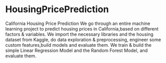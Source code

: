 # HousingPricePrediction
California Housing Price Prediction
We go through an entire machine learning project to predict housing prices in California,based on different factors & variables.
We import the necessary libraries and the housing dataset from Kaggle, do data exploration & preprocessing,  engineer some custom features,build models and evaluate them.
We train & build the simple Linear Regression Model and the Random Forest Model, and evaluate them.
